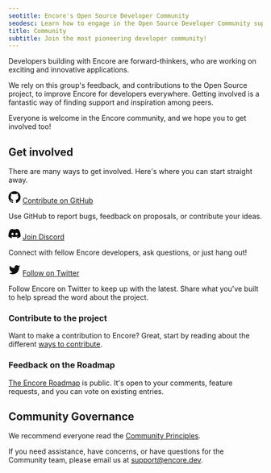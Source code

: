 ```yaml
---
seotitle: Encore's Open Source Developer Community
seodesc: Learn how to engage in the Open Source Developer Community supporting Encore.
title: Community
subtitle: Join the most pioneering developer community!
---
```


Developers building with Encore are forward-thinkers, who are working on exciting and innovative applications.

We rely on this group's feedback, and contributions to the Open Source project, to improve Encore for developers everywhere.
Getting involved is a fantastic way of finding support and inspiration among peers.

Everyone is welcome in the Encore community, and we hope you to get involved too!

## Get involved

There are many ways to get involved. Here's where you can start straight away.

<p className="flex items-center gap-x-2 lead-xsmall">
     <svg xmlns="http://www.w3.org/2000/svg" width="24" height="24" viewBox="0 0 16 16" fill="#111111" stroke="none">
      <path fillRule="evenodd"
            d="M8 0C3.58 0 0 3.58 0 8c0 3.54 2.29 6.53 5.47 7.59.4.07.55-.17.55-.38 0-.19-.01-.82-.01-1.49-2.01.37-2.53-.49-2.69-.94-.09-.23-.48-.94-.82-1.13-.28-.15-.68-.52-.01-.53.63-.01 1.08.58 1.23.82.72 1.21 1.87.87 2.33.66.07-.52.28-.87.51-1.07-1.78-.2-3.64-.89-3.64-3.95 0-.87.31-1.59.82-2.15-.08-.2-.36-1.02.08-2.12 0 0 .67-.21 2.2.82.64-.18 1.32-.27 2-.27.68 0 1.36.09 2 .27 1.53-1.04 2.2-.82 2.2-.82.44 1.1.16 1.92.08 2.12.51.56.82 1.27.82 2.15 0 3.07-1.87 3.75-3.65 3.95.29.25.54.73.54 1.48 0 1.07-.01 1.93-.01 2.2 0 .21.15.46.55.38A8.013 8.013 0 0016 8c0-4.42-3.58-8-8-8z" />
    </svg>
    <a href="https://github.com/encoredev/encore">Contribute on GitHub</a>
</p>

Use GitHub to report bugs, feedback on proposals, or contribute your ideas.

<p className="flex items-center gap-x-2 lead-xsmall">
   <svg xmlns="http://www.w3.org/2000/svg" width="24" height="24" viewBox="0 -28.5 256 256">
        <path fill="#111111"
            d="M216.856339,16.5966031 C200.285002,8.84328665 182.566144,3.2084988 164.041564,0 C161.766523,4.11318106 159.108624,9.64549908 157.276099,14.0464379 C137.583995,11.0849896 118.072967,11.0849896 98.7430163,14.0464379 C96.9108417,9.64549908 94.1925838,4.11318106 91.8971895,0 C73.3526068,3.2084988 55.6133949,8.86399117 39.0420583,16.6376612 C5.61752293,67.146514 -3.4433191,116.400813 1.08711069,164.955721 C23.2560196,181.510915 44.7403634,191.567697 65.8621325,198.148576 C71.0772151,190.971126 75.7283628,183.341335 79.7352139,175.300261 C72.104019,172.400575 64.7949724,168.822202 57.8887866,164.667963 C59.7209612,163.310589 61.5131304,161.891452 63.2445898,160.431257 C105.36741,180.133187 151.134928,180.133187 192.754523,160.431257 C194.506336,161.891452 196.298154,163.310589 198.110326,164.667963 C191.183787,168.842556 183.854737,172.420929 176.223542,175.320965 C180.230393,183.341335 184.861538,190.991831 190.096624,198.16893 C211.238746,191.588051 232.743023,181.531619 254.911949,164.955721 C260.227747,108.668201 245.831087,59.8662432 216.856339,16.5966031 Z M85.4738752,135.09489 C72.8290281,135.09489 62.4592217,123.290155 62.4592217,108.914901 C62.4592217,94.5396472 72.607595,82.7145587 85.4738752,82.7145587 C98.3405064,82.7145587 108.709962,94.5189427 108.488529,108.914901 C108.508531,123.290155 98.3405064,135.09489 85.4738752,135.09489 Z M170.525237,135.09489 C157.88039,135.09489 147.510584,123.290155 147.510584,108.914901 C147.510584,94.5396472 157.658606,82.7145587 170.525237,82.7145587 C183.391518,82.7145587 193.761324,94.5189427 193.539891,108.914901 C193.539891,123.290155 183.391518,135.09489 170.525237,135.09489 Z" />
    </svg>
    <a href="https://encore.dev/discord">Join Discord</a>
</p>

Connect with fellow Encore developers, ask questions, or just hang out!

<p className="flex items-center gap-x-2 lead-xsmall">
    <svg xmlns="http://www.w3.org/2000/svg" width="24" height="24" viewBox="0 0 24 24" fill="#111111" stroke="none">
        <path d="M23 3a10.9 10.9 0 0 1-3.14 1.53 4.48 4.48 0 0 0-7.86 3v1A10.66 10.66 0 0 1 3 4s-4 9 5 13a11.64 11.64 0 0 1-7 2c9 5 20 0 20-11.5a4.5 4.5 0 0 0-.08-.83A7.72 7.72 0 0 0 23 3z" />
    </svg>
    <a href="https://twitter.com/encoredotdev">Follow on Twitter</a>
</p>

Follow Encore on Twitter to keep up with the latest. Share what you've built to help spread the word about the project.

### Contribute to the project

Want to make a contribution to Encore? Great, start by reading about the different [ways to contribute](/docs/community/contribute).

### Feedback on the Roadmap

[The Encore Roadmap](https://encore.dev/roadmap) is public. It's open to your comments, feature requests, and you can vote on existing entries.

## Community Governance

We recommend everyone read the [Community Principles](/docs/community/principles).

If you need assistance, have concerns, or have questions for the Community team, please email us at [support@encore.dev](mailto:support@encore.dev).
